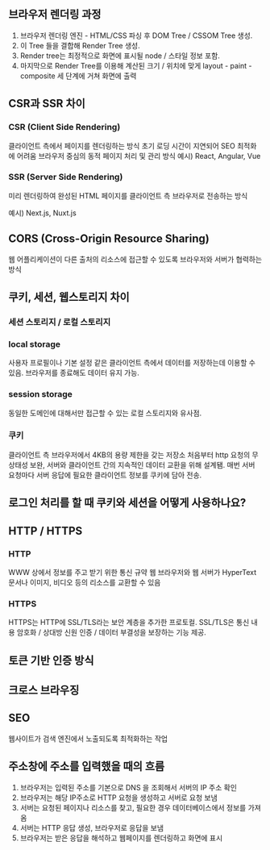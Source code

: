 ## 브라우저 렌더링 과정 
1. 브라우저 렌더링 엔진 - HTML/CSS 파싱 후 DOM Tree / CSSOM Tree 생성.
2. 이 Tree 들을 결합해 Render Tree 생성.
3. Render tree는 최정적으로 화면에 표시될 node / 스타일 정보 포함.
4. 마지막으로 Render Tree를 이용해 계산된 크기 / 위치에 맞게 layout - paint - composite 세 단계에 거쳐 화면에 출력

## CSR과 SSR 차이 
### CSR (Client Side Rendering)
클라이언트 측에서 페이지를 렌더링하는 방식 
초기 로딩 시간이 지연되어 SEO 최적화에 어려움 
브라우저 중심의 동적 페이지 처리 및 관리 방식 
예시) React, Angular, Vue 

### SSR (Server Side Rendering)
미리 렌더링하여 완성된 HTML 페이지를 클라이언트 측 브라우저로 전송하는 방식 

예시) Next.js, Nuxt.js 

## CORS (Cross-Origin Resource Sharing)
웹 어플리케이션이 다른 출처의 리소스에 접근할 수 있도록 브라우저와 서버가 협력하는 방식 

## 쿠키, 세션, 웹스토리지 차이 


### 세션 스토리지 / 로컬 스토리지 

### local storage
사용자 프로필이나 기본 설정 같은 클라이언트 측에서 데이터를 저장하는데 이용할 수 있음. 
브라우저를 종료해도 데이터 유지 가능. 

### session storage 
동일한 도메인에 대해서만 접근할 수 있는 로컬 스토리지와 유사점. 

### 쿠키 
클라이언트 측 브라우저에서 4KB의 용량 제한을 갖는 저장소 
처음부터 http 요청의 무상태성 보완, 서버와 클라이언트 간의 지속적인 데이터 교환을 위해 설계됌. 
매번 서버 요청마다 서버 응답에 필요한 클라이언트 정보를 쿠키에 담아 전송. 


## 로그인 처리를 할 때 쿠키와 세션을 어떻게 사용하나요?


## HTTP / HTTPS
### HTTP 
WWW 상에서 정보를 주고 받기 위한 통신 규약 
웹 브라우저와 웹 서버가 HyperText 문서나 이미지, 비디오 등의 리소스를 교환할 수 있음 

### HTTPS 
HTTPS는 HTTP에 SSL/TLS라는 보안 계층을 추가한 프로토컬. SSL/TLS은 통신 내용 암호화 / 상대방 신원 인증 / 데이터 부결성을 보장하는 기능 제공. 

## 토큰 기반 인증 방식 

## 크로스 브라우징 

## SEO 
웹사이트가 검색 엔진에서 노출되도록 최적화하는 작업 

## 주소창에 주소를 입력했을 때의 흐름 
1. 브라우저는 입력된 주소를 기본으로 DNS 을 조회해서 서버의 IP 주소 확인
2. 브라우저는 해당 IP주소로 HTTP 요청을 생성하고 서버로 요청 보냄
3. 서버는 요청된 페이지나 리소스를 찾고, 필요한 경우 데이터베이스에서 정보를 가져옴
4. 서버는 HTTP 응답 생성, 브라우저로 응답을 보냄
5. 브라우저는 받은 응답을 해석하고 웹페이지를 렌더링하고 화면에 표시 
